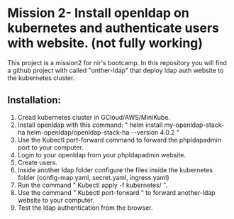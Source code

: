 # Mission 2- Install openldap on kubernetes and authenticate users with website. (not fully working)

This project is a mission2 for nir's bootcamp.
In this repository you will find a github project with called "onther-ldap" that deploy ldap auth website to the kubernetes cluster.

## Installation:
1. Cread kubernetes cluster in GCloud/AWS/MiniKube.
2. Install openldap with this command: " helm install my-openldap-stack-ha helm-openldap/openldap-stack-ha --version 4.0.2 "
3. Use the Kubectl port-forward command to forward the phpldapadmin port to your computer.
4. Login to your openldap from your phpldapadmin website.
5. Create users.
6. Inside another ldap folder configure the files inside the kubernetes folder (config-map.yaml, secret.yaml, ingress.yaml) 
7. Run the command " Kubectl apply -f kubernetes/ ".
8. Use the command " Kubectl port-forward " to forward another-ldap website to your computer.
9. Test the ldap authentication from the browser.